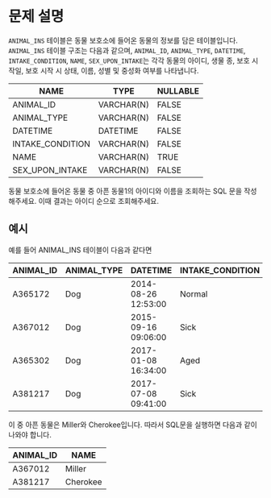 # 문제 설명
`ANIMAL_INS` 테이블은 동물 보호소에 들어온 동물의 정보를 담은 테이블입니다. `ANIMAL_INS` 테이블 구조는 다음과 같으며, `ANIMAL_ID`, `ANIMAL_TYPE`, `DATETIME`, `INTAKE_CONDITION`, `NAME`, `SEX_UPON_INTAKE`는 각각 동물의 아이디, 생물 종, 보호 시작일, 보호 시작 시 상태, 이름, 성별 및 중성화 여부를 나타냅니다.

| NAME              | TYPE       | NULLABLE |
|-------------------|------------|----------|
| ANIMAL_ID         | VARCHAR(N) | FALSE    |
| ANIMAL_TYPE       | VARCHAR(N) | FALSE    |
| DATETIME          | DATETIME   | FALSE    |
| INTAKE_CONDITION  | VARCHAR(N) | FALSE    |
| NAME              | VARCHAR(N) | TRUE     |
| SEX_UPON_INTAKE   | VARCHAR(N) | FALSE    |

동물 보호소에 들어온 동물 중 아픈 동물1의 아이디와 이름을 조회하는 SQL 문을 작성해주세요. 이때 결과는 아이디 순으로 조회해주세요.

## 예시
예를 들어 ANIMAL_INS 테이블이 다음과 같다면

| ANIMAL_ID | ANIMAL_TYPE | DATETIME             | INTAKE_CONDITION | NAME     | SEX_UPON_INTAKE |
|-----------|-------------|----------------------|------------------|----------|-----------------|
| A365172   | Dog         | 2014-08-26 12:53:00  | Normal           | Diablo   | Neutered Male   |
| A367012   | Dog         | 2015-09-16 09:06:00  | Sick             | Miller   | Neutered Male   |
| A365302   | Dog         | 2017-01-08 16:34:00  | Aged             | Minnie   | Spayed Female   |
| A381217   | Dog         | 2017-07-08 09:41:00  | Sick             | Cherokee | Neutered Male   |

이 중 아픈 동물은 Miller와 Cherokee입니다. 따라서 SQL문을 실행하면 다음과 같이 나와야 합니다.

| ANIMAL_ID | NAME     |
|-----------|----------|
| A367012   | Miller   |
| A381217   | Cherokee |